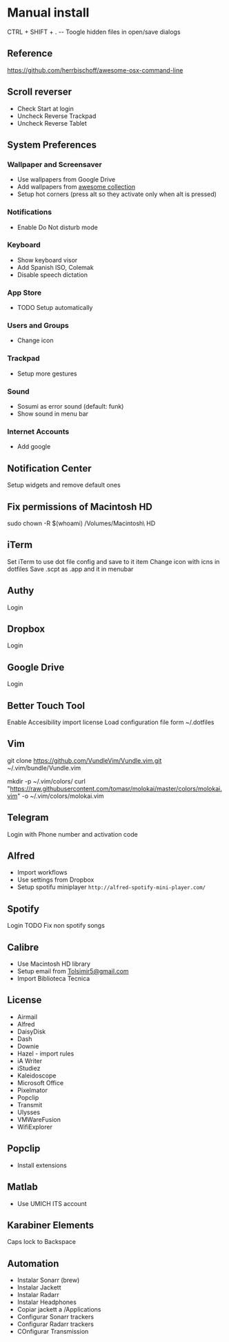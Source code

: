 Manual install
==============

CTRL + SHIFT + . -- Toogle hidden files in open/save dialogs


## Reference
https://github.com/herrbischoff/awesome-osx-command-line

## Scroll reverser
* Check Start at login
* Uncheck Reverse Trackpad
* Uncheck Reverse Tablet


## System Preferences


### Wallpaper and Screensaver
* Use wallpapers from Google Drive
* Add wallpapers from [awesome collection](https://github.com/aharris88/awesome-macos-screensavers)
* Setup hot corners (press alt so they activate only when alt is pressed)

### Notifications
* Enable Do Not disturb mode

### Keyboard
* Show keyboard visor
* Add Spanish ISO, Colemak
* Disable speech dictation

### App Store
* TODO Setup automatically

### Users and Groups
* Change icon

### Trackpad
* Setup more gestures

### Sound
* Sosumi as error sound (default: funk)
* Show sound in menu bar

### Internet Accounts
* Add google

## Notification Center
Setup widgets and remove default ones

## Fix permissions of Macintosh HD
 sudo chown -R $(whoami) /Volumes/Macintosh\ HD

## iTerm
Set iTerm to use dot file config and save to it item
Change icon with icns in dotfiles
Save .scpt as .app and it in menubar

## Authy
Login

## Dropbox
Login

## Google Drive
Login

## Better Touch Tool
Enable Accesibility
import license
Load configuration file form ~/.dotfiles

## Vim
<!-- Install bundle -->
git clone https://github.com/VundleVim/Vundle.vim.git ~/.vim/bundle/Vundle.vim

<!-- Install colorscheme -->
mkdir -p ~/.vim/colors/
curl "https://raw.githubusercontent.com/tomasr/molokai/master/colors/molokai.vim" -o ~/.vim/colors/molokai.vim


## Telegram
Login with Phone number and activation code

## Alfred
* Import workflows
* Use settings from Dropbox
* Setup spotifu miniplayer `http://alfred-spotify-mini-player.com/`

## Spotify
Login
TODO Fix non spotify songs


## Calibre
* Use Macintosh HD library
* Setup email from Tolsimir5@gmail.com
* Import Biblioteca Tecnica

## License
* Airmail
* Alfred
* DaisyDisk
* Dash
* Downie
* Hazel - import rules
* iA Writer
* iStudiez
* Kaleidoscope
* Microsoft Office
* Pixelmator
* Popclip
* Transmit
* Ulysses
* VMWareFusion
* WifiExplorer

## Popclip
* Install extensions


## Matlab
* Use UMICH ITS account

## Karabiner Elements
Caps lock to Backspace


## Automation
* Instalar Sonarr (brew)
* Instalar Jackett
* Instalar Radarr
* Instalar Headphones
* Copiar jackett a /Applications
* Configurar Sonarr trackers
* Configurar Radarr trackers
* COnfigurar Transmission